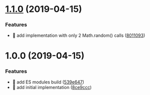 # [1.1.0](https://github.com/streamich/v4-uuid/compare/v1.0.0...v1.1.0) (2019-04-15)


### Features

* 🎸 add implementation with only 2 Math.random() calls ([8011093](https://github.com/streamich/v4-uuid/commit/8011093))

# 1.0.0 (2019-04-15)


### Features

* 🎸 add ES modules build ([539e647](https://github.com/streamich/v4-uuid/commit/539e647))
* 🎸 add initial implementation ([8ce9ccc](https://github.com/streamich/v4-uuid/commit/8ce9ccc))
